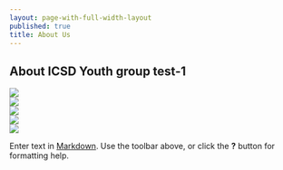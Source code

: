 ```yaml
---
layout: page-with-full-width-layout
published: true
title: About Us
---
```


## About ICSD Youth group test-1


<div class="row">
	<div class="col-3">
      <img src="({{site.baseurl}}/media/3fd23f17-f761-4d12-8a3d-fd7d95ef8b78.jpg)">
</div>
  <div class="col-3">
  		<img src="({{site.baseurl}}/media/3fd23f17-f761-4d12-8a3d-fd7d95ef8b78.jpg)">
	</div>
  <div class="col-3">
  		<img src="({{site.baseurl}}/media/3fd23f17-f761-4d12-8a3d-fd7d95ef8b78.jpg)">
	</div>
  <div class="col-3">
  		<img src="({{site.baseurl}}/media/3fd23f17-f761-4d12-8a3d-fd7d95ef8b78.jpg)">
	</div>
  <div class="col-3">
  		<img src="({{site.baseurl}}/media/3fd23f17-f761-4d12-8a3d-fd7d95ef8b78.jpg)">
	</div>
</div>



Enter text in [Markdown](http://daringfireball.net/projects/markdown/). Use the toolbar above, or click the **?** button for formatting help.
